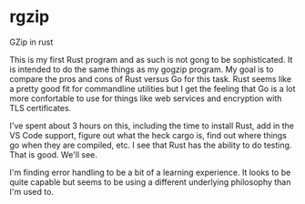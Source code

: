 # rgzip
GZip in rust

This is my first Rust program and as such is not gong to be sophisticated. It is
intended to do the same things as my gogzip program. My goal is to compare the
pros and cons of Rust versus Go for this task. Rust seems like a pretty good fit
for commandline utilities but I get the feeling that Go is a lot more
confortable to use for things like web services and encryption with TLS
certificates.

I've spent about 3 hours on this, including the time to install Rust, add in the
VS Code support, figure out what the heck cargo is, find out where things go
when they are compiled, etc. I see that Rust has the ability to do testing. That
is good. We'll see.

I'm finding error handling to be a bit of a learning experience. It looks to be
quite capable but seems to be using a different underlying philosophy than I'm
used to.
